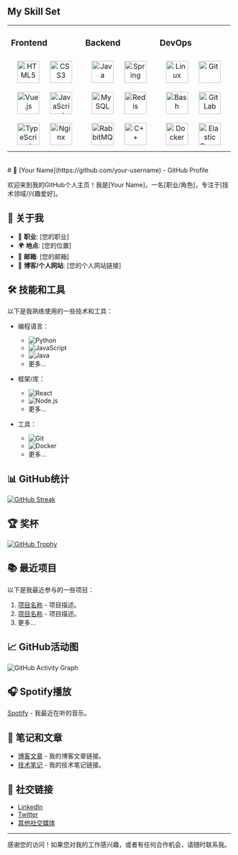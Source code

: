 


## My Skill Set  
<table><tr><td valign="top" width="25%">



### Frontend  
<div align="center">  
<a href="https://en.wikipedia.org/wiki/HTML5" target="_blank"><img style="margin: 10px" src="https://profilinator.rishav.dev/skills-assets/html5-original-wordmark.svg" alt="HTML5" height="50" /></a>  
<a href="https://www.w3schools.com/css/" target="_blank"><img style="margin: 10px" src="https://profilinator.rishav.dev/skills-assets/css3-original-wordmark.svg" alt="CSS3" height="50" /></a>  
<a href="https://vuejs.org/" target="_blank"><img style="margin: 10px" src="https://profilinator.rishav.dev/skills-assets/vuejs-original-wordmark.svg" alt="Vue.js" height="50" /></a>  
<a href="https://www.javascript.com/" target="_blank"><img style="margin: 10px" src="https://profilinator.rishav.dev/skills-assets/javascript-original.svg" alt="JavaScript" height="50" /></a>  
<a href="https://www.typescriptlang.org/" target="_blank"><img style="margin: 10px" src="https://profilinator.rishav.dev/skills-assets/typescript-original.svg" alt="TypeScript" height="50" /></a>  
<a href="https://www.nginx.com/" target="_blank"><img style="margin: 10px" src="https://profilinator.rishav.dev/skills-assets/nginx-original.svg" alt="Nginx" height="50" /></a>  
</div>

</td><td valign="top" width="25%">



### Backend  
<div align="center">  
<a href="https://www.java.com/" target="_blank"><img style="margin: 10px" src="https://profilinator.rishav.dev/skills-assets/java-original-wordmark.svg" alt="Java" height="50" /></a>  
<a href="https://docs.spring.io/spring-framework/docs/3.0.x/reference/expressions.html#:~:text=The%20Spring%20Expression%20Language%20(SpEL,and%20basic%20string%20templating%20functionality." target="_blank"><img style="margin: 10px" src="https://profilinator.rishav.dev/skills-assets/springio-icon.svg" alt="Spring" height="50" /></a>  
<a href="https://www.mysql.com/" target="_blank"><img style="margin: 10px" src="https://profilinator.rishav.dev/skills-assets/mysql-original-wordmark.svg" alt="MySQL" height="50" /></a>  
<a href="https://redis.io/" target="_blank"><img style="margin: 10px" src="https://profilinator.rishav.dev/skills-assets/redis-original-wordmark.svg" alt="Redis" height="50" /></a>  
<a href="https://www.rabbitmq.com/" target="_blank"><img style="margin: 10px" src="https://profilinator.rishav.dev/skills-assets/rabbitmq-icon.svg" alt="RabbitMQ" height="50" /></a>  
<a href="https://www.cplusplus.com/" target="_blank"><img style="margin: 10px" src="https://profilinator.rishav.dev/skills-assets/cplusplus-original.svg" alt="C++" height="50" /></a>  
</div>

</td><td valign="top" width="25%">



### DevOps  
<div align="center">  
<a href="https://www.linux.org/" target="_blank"><img style="margin: 10px" src="https://profilinator.rishav.dev/skills-assets/linux-original.svg" alt="Linux" height="50" /></a>  
<a href="https://github.com/" target="_blank"><img style="margin: 10px" src="https://profilinator.rishav.dev/skills-assets/git-scm-icon.svg" alt="Git" height="50" /></a>  
<a href="https://www.gnu.org/software/bash/" target="_blank"><img style="margin: 10px" src="https://profilinator.rishav.dev/skills-assets/gnu_bash-icon.svg" alt="Bash" height="50" /></a>  
<a href="https://about.gitlab.com/" target="_blank"><img style="margin: 10px" src="https://profilinator.rishav.dev/skills-assets/gitlab.svg" alt="GitLab" height="50" /></a>  
<a href="https://www.docker.com/" target="_blank"><img style="margin: 10px" src="https://profilinator.rishav.dev/skills-assets/docker-original-wordmark.svg" alt="Docker" height="50" /></a>  
<a href="https://www.elastic.co/" target="_blank"><img style="margin: 10px" src="https://profilinator.rishav.dev/skills-assets/elasticsearch.png" alt="Elastic Search" height="50" /></a>  
</div>

</td></tr></table>  

<br/>  
# 🌟 [Your Name](https://github.com/your-username) - GitHub Profile

欢迎来到我的GitHub个人主页！我是[Your Name]，一名[职业/角色]，专注于[技术领域/兴趣爱好]。

## 🚀 关于我

- 💼 **职业**: [您的职业]
- 🌍 **地点**: [您的位置]
- 📧 **邮箱**: [您的邮箱]
- 🔗 **博客/个人网站**: [您的个人网站链接]

## 🛠️ 技能和工具

以下是我熟练使用的一些技术和工具：

- 编程语言：
  - ![Python](https://img.shields.io/badge/Python-3776AB?style=for-the-badge&logo=python&logoColor=white)
  - ![JavaScript](https://img.shields.io/badge/JavaScript-F7DF1E?style=for-the-badge&logo=javascript&logoColor=black)
  - ![Java](https://img.shields.io/badge/Java-ED8B00?style=for-the-badge&logo=java&logoColor=white)
  - 更多...

- 框架/库：
  - ![React](https://img.shields.io/badge/React-20232A?style=for-the-badge&logo=react&logoColor=61DAFB)
  - ![Node.js](https://img.shields.io/badge/Node.js-339933?style=for-the-badge&logo=nodedotjs&logoColor=white)
  - 更多...

- 工具：
  - ![Git](https://img.shields.io/badge/Git-F05032?style=for-the-badge&logo=git&logoColor=white)
  - ![Docker](https://img.shields.io/badge/Docker-2CA5E0?style=for-the-badge&logo=docker&logoColor=white)
  - 更多...

## 📊 GitHub统计

[![GitHub Streak](https://github-readme-streak-stats.herokuapp.com/?user=your-username)](https://git.io/streak-stats)

## 🏆 奖杯

[![GitHub Trophy](https://github-profile-trophy.vercel.app/?username=your-username)](https://github.com/ryo-ma/github-profile-trophy)

## 📚 最近项目

以下是我最近参与的一些项目：

1. [项目名称](https://github.com/your-username/project-name) - 项目描述。
2. [项目名称](https://github.com/your-username/project-name) - 项目描述。
3. 更多...

## 📈 GitHub活动图

![GitHub Activity Graph](https://activity-graph.herokuapp.com/graph?username=your-username&theme=chartreuse-dark)

## 🎧 Spotify播放

[Spotify](https://open.spotify.com/user/your-spotify-username) - 我最近在听的音乐。

## 📝 笔记和文章

- [博客文章](https://your-blog-link.com) - 我的博客文章链接。
- [技术笔记](https://your-notes-link.com) - 我的技术笔记链接。

## 🔗 社交链接

- [LinkedIn](https://www.linkedin.com/in/your-linkedin-profile)
- [Twitter](https://twitter.com/your-twitter-handle)
- [其他社交媒体](https://your-social-media-link)

---

感谢您的访问！如果您对我的工作感兴趣，或者有任何合作机会，请随时联系我。
